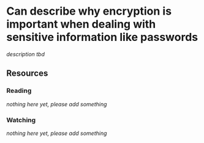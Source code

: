 # Can describe why encryption is important when dealing with sensitive information like passwords
_description tbd_
## Resources
### Reading
_nothing here yet, please add something_
### Watching
_nothing here yet, please add something_
